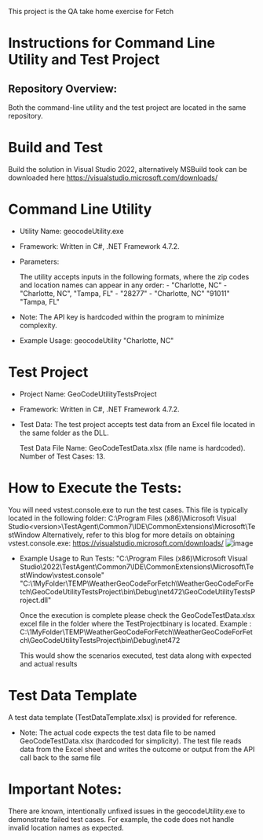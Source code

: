 
This project is the QA take home exercise for Fetch


# Instructions for Command Line Utility and Test Project
## Repository Overview:
Both the command-line utility and the test project are located in the same repository.

# Build and Test

Build the solution in Visual Studio 2022, alternatively MSBuild took can be downloaded here https://visualstudio.microsoft.com/downloads/



# Command Line Utility
- Utility Name: geocodeUtility.exe
- Framework: Written in C#, .NET Framework 4.7.2.

- Parameters:

    The utility accepts inputs in the following formats, where the zip codes and location names can appear in any order:
      - "Charlotte, NC"
      - "Charlotte, NC", "Tampa, FL"
      - "28277"
      - "Charlotte, NC" "91011" "Tampa, FL"
- Note: The API key is hardcoded within the program to minimize complexity.

- Example Usage:
      geocodeUtility "Charlotte, NC"

# Test Project
- Project Name: GeoCodeUtilityTestsProject

- Framework: Written in C#, .NET Framework 4.7.2.

- Test Data:
  The test project accepts test data from an Excel file located in the same folder as the DLL.

  Test Data File Name: GeoCodeTestData.xlsx (file name is hardcoded).
  Number of Test Cases: 13.

# How to Execute the Tests:

You will need vstest.console.exe to run the test cases.
This file is typically located in the following folder:
C:\Program Files (x86)\Microsoft Visual Studio\<version>\TestAgent\Common7\IDE\CommonExtensions\Microsoft\TestWindow
Alternatively, refer to this blog for more details on obtaining vstest.console.exe:
 https://visualstudio.microsoft.com/downloads/
 ![image](https://github.com/user-attachments/assets/4d85d92c-3985-42ff-9a19-fdec471de56e)

 - Example Usage to Run Tests:
   "C:\Program Files (x86)\Microsoft Visual Studio\2022\TestAgent\Common7\IDE\CommonExtensions\Microsoft\TestWindow\vstest.console" "C:\1MyFolder\TEMP\WeatherGeoCodeForFetch\WeatherGeoCodeForFetch\GeoCodeUtilityTestsProject\bin\Debug\net472\GeoCodeUtilityTestsProject.dll"


   Once the execution is complete please check the GeoCodeTestData.xlsx excel file in the folder where the TestProjectbinary is located.
   Example :  C:\1MyFolder\TEMP\WeatherGeoCodeForFetch\WeatherGeoCodeForFetch\GeoCodeUtilityTestsProject\bin\Debug\net472

   This would show the scenarios executed, test data along with expected and actual results

# Test Data Template
A test data template (TestDataTemplate.xlsx) is provided for reference.
 - Note: The actual code expects the test data file to be named GeoCodeTestData.xlsx (hardcoded for simplicity).
          The test file reads data from the Excel sheet and writes the outcome or output from the API call back to the same file

# Important Notes:
There are known, intentionally unfixed issues in the geocodeUtility.exe to demonstrate failed test cases. For example, the code does not handle invalid location names as expected.


